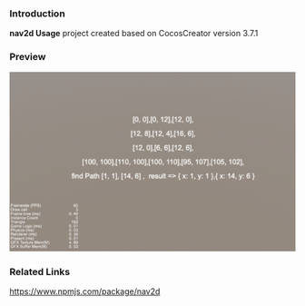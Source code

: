 ### Introduction

**nav2d Usage** project created based on CocosCreator version 3.7.1

### Preview
![image](../../../image/202302/2023022702.png)

### Related Links
https://www.npmjs.com/package/nav2d